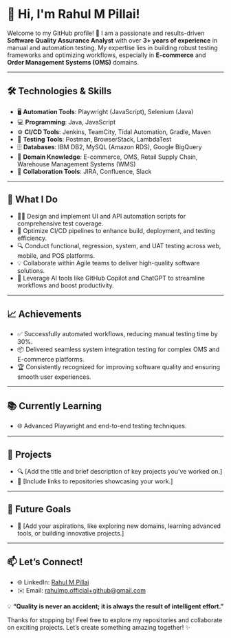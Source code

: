 # 👋 Hi, I'm Rahul M Pillai!  

Welcome to my GitHub profile! 🚀 I am a passionate and results-driven **Software Quality Assurance Analyst** with over **3+ years of experience** in manual and automation testing. My expertise lies in building robust testing frameworks and optimizing workflows, especially in **E-commerce** and **Order Management Systems (OMS)** domains.  

---

## 🛠️ Technologies & Skills  

- 🖥️ **Automation Tools**: Playwright (JavaScript), Selenium (Java)  
- 💻 **Programming**: Java, JavaScript  
- ⚙️ **CI/CD Tools**: Jenkins, TeamCity, Tidal Automation, Gradle, Maven  
- 🧪 **Testing Tools**: Postman, BrowserStack, LambdaTest  
- 🗄️ **Databases**: IBM DB2, MySQL (Amazon RDS), Google BigQuery  
- 🏢 **Domain Knowledge**: E-commerce, OMS, Retail Supply Chain, Warehouse Management Systems (WMS)  
- 🤝 **Collaboration Tools**: JIRA, Confluence, Slack  

---

## 🌟 What I Do  

- 🧑‍💻 Design and implement UI and API automation scripts for comprehensive test coverage.  
- 🚀 Optimize CI/CD pipelines to enhance build, deployment, and testing efficiency.  
- 🔍 Conduct functional, regression, system, and UAT testing across web, mobile, and POS platforms.  
- 💡 Collaborate within Agile teams to deliver high-quality software solutions.  
- 🤖 Leverage AI tools like GitHub Copilot and ChatGPT to streamline workflows and boost productivity.  

---

## 📈 Achievements  

- ✅ Successfully automated workflows, reducing manual testing time by 30%.  
- 📦 Delivered seamless system integration testing for complex OMS and E-commerce platforms.  
- 🏆 Consistently recognized for improving software quality and ensuring smooth user experiences.  

---

## 📚 Currently Learning  

- 🌐 Advanced Playwright and end-to-end testing techniques.
---

## 💼 Projects  

- 🔍 [Add the title and brief description of key projects you’ve worked on.]  
- 🌟 [Include links to repositories showcasing your work.]  

---

## 🎯 Future Goals  

- 🚀 [Add your aspirations, like exploring new domains, learning advanced tools, or building innovative projects.]  

---

## 📫 Let’s Connect!  

- 🌐 LinkedIn: [Rahul M Pillai](https://www.linkedin.com/in/rahul-m-pillai)  
- ✉️ Email: rahulmp.official+github@gmail.com 

💡 **“Quality is never an accident; it is always the result of intelligent effort.”**  

Thanks for stopping by! Feel free to explore my repositories and collaborate on exciting projects. Let’s create something amazing together! ✨  
